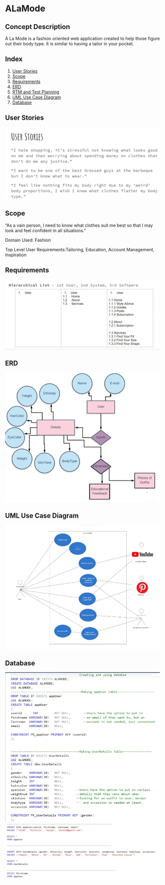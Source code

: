 # ALaMode
## Concept Description
À La Mode is a fashion oriented web application created to help those figure out their body type. 
It is similar to having a tailor in your pocket.

## Index

1. [User Stories](#User-Stories) <br>
2. [Scope](#Scope) <br>
3. [Requirements](#Requirements)<br>
4. [ERD](#ERD)<br>
5. [RTM and Test Planning](#)
6. [UML Use Case Diagram](#UML-Use-Case-Diagram)
7. [Database](#Database)

## User Stories 
![User Stories](https://github.com/victory-ah/ALaMode/blob/master/RoughALaMode/userstories.jpg)

## Scope
“As a vain person, I need to know what clothes suit me best so that I may look and feel confident in all situations.”

Domain Used: Fashion

Top Level User Requirements:Tailoring, Education, Account Management, Inspiration

## Requirements
![Requirements](https://github.com/victory-ah/ALaMode/blob/master/RoughALaMode/HiList.jpg)

## ERD
![ERD](https://github.com/victory-ah/ALaMode/blob/master/RoughALaMode/erd-pic.jpg)

## UML Use Case Diagram
![UML Use Case Diagram](https://github.com/victory-ah/ALaMode/blob/master/RoughALaMode/uml.jpg)

## Database
![Database](https://github.com/victory-ah/ALaMode/blob/master/RoughALaMode/database1.jpg)
![Database](https://github.com/victory-ah/ALaMode/blob/master/RoughALaMode/database2.jpg)






